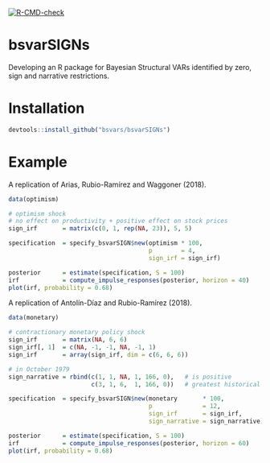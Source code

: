 
<!-- README.md is generated from README.Rmd. Please edit that file -->
<!-- badges: start -->

[![R-CMD-check](https://github.com/bsvars/bsvarSIGNs/actions/workflows/R-CMD-check.yaml/badge.svg)](https://github.com/bsvars/bsvarSIGNs/actions/workflows/R-CMD-check.yaml)
<!-- badges: end -->

# bsvarSIGNs

Developing an R package for Bayesian Structural VARs identified by zero,
sign and narrative restrictions.

# Installation

``` r
devtools::install_github("bsvars/bsvarSIGNs")
```

# Example

A replication of Arias, Rubio-Ramírez and Waggoner (2018).

``` r
data(optimism)

# optimism shock
# no effect on productivity + positive effect on stock prices
sign_irf       = matrix(c(0, 1, rep(NA, 23)), 5, 5)

specification  = specify_bsvarSIGN$new(optimism * 100,
                                       p        = 4,
                                       sign_irf = sign_irf)

posterior      = estimate(specification, S = 100)
irf            = compute_impulse_responses(posterior, horizon = 40)
plot(irf, probability = 0.68)
```

A replication of Antolín-Díaz and Rubio-Ramírez (2018).

``` r
data(monetary)

# contractionary monetary policy shock
sign_irf       = matrix(NA, 6, 6)
sign_irf[, 1]  = c(NA, -1, -1, NA, -1, 1)
sign_irf       = array(sign_irf, dim = c(6, 6, 6))

# in October 1979
sign_narrative = rbind(c(1, 1, NA, 1, 166, 0),   # is positive
                       c(3, 1, 6,  1, 166, 0))   # greatest historical decomposition

specification  = specify_bsvarSIGN$new(monetary       * 100,
                                       p              = 12,
                                       sign_irf       = sign_irf,
                                       sign_narrative = sign_narrative)

posterior      = estimate(specification, S = 100)
irf            = compute_impulse_responses(posterior, horizon = 60)
plot(irf, probability = 0.68)
```
